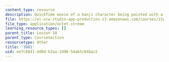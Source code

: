 ```yaml
---
content_type: resource
description: QuickTime movie of a kanji character being painted with a brush.
file: https://ol-ocw-studio-app-production.s3.amazonaws.com/courses/21g-504-japanese-iv-spring-2009/ee7c6841dd0db2aa249654ab5c84bac2_3881.mov
file_type: application/octet-stream
learning_resource_types: []
parent_title: Lesson 18
parent_type: CourseSection
resourcetype: Other
title: '3881'
uid: ee7c6841-dd0d-b2aa-2496-54ab5c84bac2
---
```

